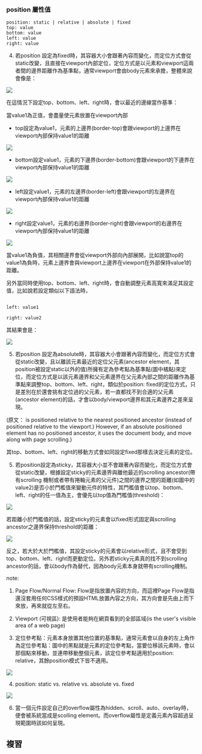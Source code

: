

### position 屬性值



```
position: static | relative | absolute | fixed
top: value
bottom: value
left: value
right: value
```

  


  

  
  
  

4. 若position 設定為fixed時，其容器大小會跟著內容而變化，而定位方式會從static改變，且直接在viewport內部定位，定位方式是以元素和viewport這兩者間的邊界距離作為基準點，通常viewport會由body元素來承擔，整體來說會像是：

![](https://res.cloudinary.com/dqfxgtyoi/image/upload/v1629711523/blog/htmlPosition/originFixed_gy0g62.png)

  

在這情況下設定top、bottom、left、right時，會以最近的邊線當作基準：

  

當value1為正值，會盡量使元素放置在viewport內部

- top設定為value1，元素的上邊界(border-top)會跟viewport的上邊界在viewport內部保持value1的距離

![](https://res.cloudinary.com/dqfxgtyoi/image/upload/v1629711353/blog/htmlPosition/topFixed_yavtfv.png)

  

- bottom設定value1，元素的下邊界(border-bottom)會跟viewport的下邊界在viewport內部保持value1的距離

![](https://res.cloudinary.com/dqfxgtyoi/image/upload/v1629711353/blog/htmlPosition/bottomFiexd_h9olxv.png)

  

- left設定value1，元素的左邊界(border-left)會跟viewport的左邊界在viewport內部保持value1的距離

![](https://res.cloudinary.com/dqfxgtyoi/image/upload/v1629711353/blog/htmlPosition/leftFixed_czb3te.png)

  

- right設定value1，元素的右邊界(border-right)會跟viewport的右邊界在viewport內部保持value1的距離

![](https://res.cloudinary.com/dqfxgtyoi/image/upload/v1629711353/blog/htmlPosition/rightFixed_bewenm.png)

  

當value1為負值，其相關邊界會從viewport外部向內部展開，比如說當top的value1為負時，元素上邊界會與viewport上邊界在viewport在外部保持value1的距離。

  

另外當同時使用top、bottom、left、right時，會自動調整元素高寬來滿足其設定值，比如說若設定類似以下語法時，

```

left: value1

right: value2

```

  

其結果會是：

  

![](https://res.cloudinary.com/dqfxgtyoi/image/upload/v1629713038/blog/htmlPosition/leftrightFixedExample_gfitur.png)

  

5. 若position 設定為absolute時，其容器大小會跟著內容而變化，而定位方式會從static改變，且以離該元素最近的定位父元素(ancestor element，其position被設定static以外的值)所擁有定為參考點為基準點(圖中橘點)來定位，而定位方式是以該元素邊界和父元素邊界在父元素內部之間的距離作為基準點來調整top、bottom、left、right，類似於position: fixed的定位方式，只是差別在於還會挑有定位過的父元素，若一直都找不到合適的父元素(ancestor element)的話，才會以body/viewport邊界和其元素邊界之差來呈現。

  

(原文： is positioned relative to the nearest positioned ancestor (instead of positioned relative to the viewport.) However, if an absolute positioned element has no positioned ancestor, it uses the document body, and move along with page scrolling.)

  

其top、bottom、left、right的移動方式會如同設定fixed那樣去決定元素的定位。

  

5. 若position設定為sticky，其容器大小並不會跟著內容而變化，而定位方式會從static改變，根據設定sticky的元素邊界與離他最近的scrolling ancestor(帶有scrolling 機制或者帶有捲軸元素的父元件)之間的邊界之間的距離(如圖中的value2)是否小於門檻值來變動元件的特性，其門檻值會以top、bottom、left、right的任一值為主，會優先以top值為門檻值(threshold)：

  

![](https://res.cloudinary.com/dqfxgtyoi/image/upload/v1629787015/blog/htmlPosition/stickyPosition_kxapar.png)

  

若距離小於門檻值的話，設定sticky的元素會以fixed形式固定與scrolling ancestor之邊界保持threshold的距離：

  

![](https://res.cloudinary.com/dqfxgtyoi/image/upload/v1629787535/blog/htmlPosition/sticky2Fixed_uhhon4.png)

  

反之，若大於大於門檻值，其設定sticky的元素會以relative形式，且不會受到top、bottom、left、right而更動定位。另外若sticky元素真的找不到scrolling ancestor的話，會以body作為替代，因為body元素本身就帶有scrolling機制。

  

note:

1. Page Flow/Normal Flow: Flow是指放置內容的方向，而這裡Page Flow是指還沒套用任何CSS樣式的預設HTML放置內容之方向，其方向會是先由上而下來放，再來就從左至右。

  

2. Viewport (可視區): 是使用者能夠在網頁看到的全部區域(is the user's visible area of a web page)

  

3. 定位參考點：元素本身放置其他位置的基準點，通常元素會以自身的左上角作為定位參考點：圖中的黑點就是元素的定位參考點，當要位移該元素時，會以那個點來移動，並連帶移動整個元素，該定位參考點適用於position: relative，其餘position模式下皆不適用。

  

![](https://res.cloudinary.com/dqfxgtyoi/image/upload/v1629706579/blog/htmlPosition/positioningPoint_edkots.png)

  
  

4. position: static vs. relative vs. absolute vs. fixed

![](https://res.cloudinary.com/dqfxgtyoi/image/upload/v1629726945/blog/htmlPosition/strengthOf4PositionsFromAC_xgtx7o.png)

  

  

6. 當一個元件設定自己的overflow屬性為hidden、scroll、auto、overlay時，便會被系統當成是scolling element。而overflow屬性是定義元素內容超過呈現範圍時該如何呈現。


## 複習